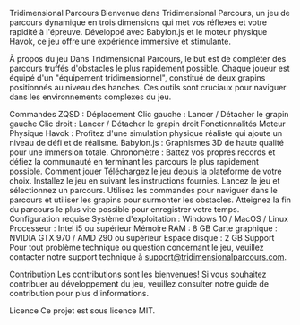 Tridimensional Parcours
Bienvenue dans Tridimensional Parcours, un jeu de parcours dynamique en trois dimensions qui met vos réflexes et votre rapidité à l'épreuve. Développé avec Babylon.js et le moteur physique Havok, ce jeu offre une expérience immersive et stimulante.

À propos du jeu
Dans Tridimensional Parcours, le but est de compléter des parcours truffés d'obstacles le plus rapidement possible. Chaque joueur est équipé d'un "équipement tridimensionnel", constitué de deux grapins positionnés au niveau des hanches. Ces outils sont cruciaux pour naviguer dans les environnements complexes du jeu.

Commandes
ZQSD : Déplacement
Clic gauche : Lancer / Détacher le grapin gauche
Clic droit : Lancer / Détacher le grapin droit
Fonctionnalités
Moteur Physique Havok : Profitez d'une simulation physique réaliste qui ajoute un niveau de défi et de réalisme.
Babylon.js : Graphismes 3D de haute qualité pour une immersion totale.
Chronomètre : Battez vos propres records et défiez la communauté en terminant les parcours le plus rapidement possible.
Comment jouer
Téléchargez le jeu depuis la plateforme de votre choix.
Installez le jeu en suivant les instructions fournies.
Lancez le jeu et sélectionnez un parcours.
Utilisez les commandes pour naviguer dans le parcours et utiliser les grapins pour surmonter les obstacles.
Atteignez la fin du parcours le plus vite possible pour enregistrer votre temps.
Configuration requise
Système d'exploitation : Windows 10 / MacOS / Linux
Processeur : Intel i5 ou supérieur
Mémoire RAM : 8 GB
Carte graphique : NVIDIA GTX 970 / AMD 290 ou supérieur
Espace disque : 2 GB
Support
Pour tout problème technique ou question concernant le jeu, veuillez contacter notre support technique à support@tridimensionalparcours.com.

Contribution
Les contributions sont les bienvenues! Si vous souhaitez contribuer au développement du jeu, veuillez consulter notre guide de contribution pour plus d'informations.

Licence
Ce projet est sous licence MIT.

